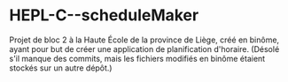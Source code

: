 # HEPL-C--scheduleMaker
Projet de bloc 2 à la Haute École de la province de Liège, créé en binôme, ayant pour but de créer une application de planification d'horaire.
(Désolé s'il manque des commits, mais les fichiers modifiés en binôme étaient stockés sur un autre dépôt.)

